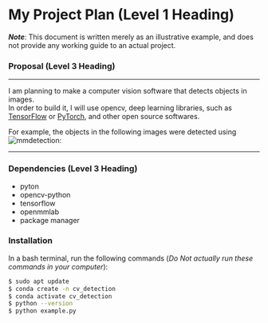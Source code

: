 # My Project Plan (Level 1 Heading)

***Note***: This document is written merely as an illustrative example, and does not provide any working guide to an actual project.

### Proposal (Level 3 Heading)
---

I am planning to make a computer vision software that detects objects in images.  
In order to build it, I will use opencv, deep learning libraries, such as [TensorFlow](https://github.com/tensorflow/tensorflow) or [PyTorch](https://github.com/pytorch/pytorch), and other open source softwares.

For example, the objects in the following images were detected using ![mmdetection](https://user-images.githubusercontent.com/12907710/137271636-56ba1cd2-b110-4812-8221-b4c120320aa9.png):

---
### Dependencies (Level 3 Heading)
- pyton  
- opencv-python
- tensorflow
- openmmlab
- package manager

### Installation
In a bash terminal, run the following commands (*Do Not actually run these commands in your computer*):

```sh
$ sudo apt update
$ conda create -n cv_detection
$ conda activate cv_detection
$ python --version
$ python example.py
```
